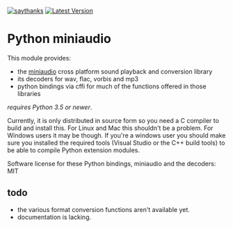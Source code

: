 [![saythanks](https://img.shields.io/badge/say-thanks-ff69b4.svg)](https://saythanks.io/to/irmen)
[![Latest Version](https://img.shields.io/pypi/v/miniaudio.svg)](https://pypi.python.org/pypi/miniaudio/)


# Python miniaudio

This module provides:

- the [miniaudio](https://github.com/dr-soft/miniaudio/) cross platform sound playback and conversion library
- its decoders for wav, flac, vorbis and mp3
- python bindings via cffi for much of the functions offered in those libraries


*requires Python 3.5 or newer*. 

Currently, it is only distributed in source form so you need a C compiler to build and install this.
For Linux and Mac this shouldn't be a problem. For Windows users it may be though.
If you're a windows user you should make sure you installed the required tools (Visual Studio or 
the C++ build tools) to be able to compile Python extension modules.
 

Software license for these Python bindings, miniaudio and the decoders: MIT


## todo

- the various format conversion functions aren't available yet.
- documentation is lacking.
